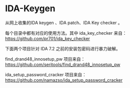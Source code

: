 # IDA-Keygen
从网上收集的IDA keygen 、IDA patch、IDA Key checker 。

每个目录中都有对应的使用方法。其中 ida_key_checker 来自：https://github.com/pr701/ida_key_checker


下面两个项目针对 IDA 7.2 之前的安装包密码进行暴力破解。

find_drand48_innosetup_pw 项目来自：https://github.com/seritools/find_drand48_innosetup_pw 

ida_setup_password_cracker 项目来自：https://github.com/namazso/ida_setup_password_cracker 
